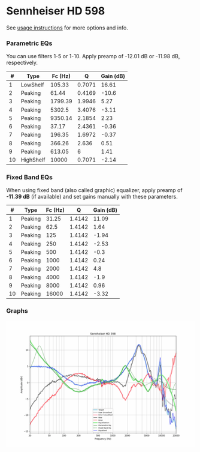 # Sennheiser HD 598
See [usage instructions](https://github.com/jaakkopasanen/AutoEq#usage) for more options and info.

### Parametric EQs
You can use filters 1-5 or 1-10. Apply preamp of -12.01 dB or -11.98 dB, respectively.

|   # | Type      |   Fc (Hz) |      Q |   Gain (dB) |
|-----|-----------|-----------|--------|-------------|
|   1 | LowShelf  |    105.33 | 0.7071 |       16.61 |
|   2 | Peaking   |     61.44 | 0.4169 |      -10.6  |
|   3 | Peaking   |   1799.39 | 1.9946 |        5.27 |
|   4 | Peaking   |   5302.5  | 3.4076 |       -3.11 |
|   5 | Peaking   |   9350.14 | 2.1854 |        2.23 |
|   6 | Peaking   |     37.17 | 2.4361 |       -0.36 |
|   7 | Peaking   |    196.35 | 1.6972 |       -0.37 |
|   8 | Peaking   |    366.26 | 2.636  |        0.51 |
|   9 | Peaking   |    613.05 | 6      |        1.41 |
|  10 | HighShelf |  10000    | 0.7071 |       -2.14 |

### Fixed Band EQs
When using fixed band (also called graphic) equalizer, apply preamp of **-11.39 dB** (if available) and set gains manually with these parameters.

|   # | Type    |   Fc (Hz) |      Q |   Gain (dB) |
|-----|---------|-----------|--------|-------------|
|   1 | Peaking |     31.25 | 1.4142 |       11.09 |
|   2 | Peaking |     62.5  | 1.4142 |        1.64 |
|   3 | Peaking |    125    | 1.4142 |       -1.94 |
|   4 | Peaking |    250    | 1.4142 |       -2.53 |
|   5 | Peaking |    500    | 1.4142 |       -0.3  |
|   6 | Peaking |   1000    | 1.4142 |        0.24 |
|   7 | Peaking |   2000    | 1.4142 |        4.8  |
|   8 | Peaking |   4000    | 1.4142 |       -1.9  |
|   9 | Peaking |   8000    | 1.4142 |        0.96 |
|  10 | Peaking |  16000    | 1.4142 |       -3.32 |

### Graphs
![](./Sennheiser%20HD%20598.png)
